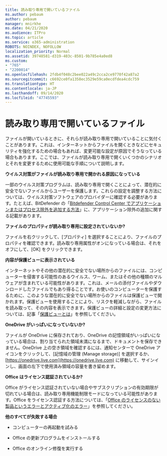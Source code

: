 ```yaml
---
title: 読み取り専用で開いているファイル
ms.author: pebaum
author: pebaum
manager: mnirkhe
ms.date: 04/21/2020
ms.audience: ITPro
ms.topic: article
ms.service: o365-administration
ROBOTS: NOINDEX, NOFOLLOW
localization_priority: Normal
ms.assetid: 39748581-d319-403c-8501-9b785e4a0ed8
ms.custom:
- "765"
- "2200014"
ms.openlocfilehash: 2fdb4f048c2bee022a49c2cca2ce9770f42a87a2
ms.sourcegitcommit: c6692ce0fa1358ec3529e59ca0ecdfdea4cdc759
ms.translationtype: HT
ms.contentlocale: ja-JP
ms.lasthandoff: 09/14/2020
ms.locfileid: "47745593"
---
```

# <a name="file-open-read-only"></a>読み取り専用で開いているファイル

ファイルが開いているときに、それらが読み取り専用で開いていることに気付くことがあります。これは、インターネットからファイルを開くときなどにセキュリティを強化するための場合もあれば、変更可能な設定が原因でそうなっている場合もあります。ここでは、ファイルが読み取り専用で開くいくつかのシナリオとそれを変更するために使用可能な手順について説明します。
  
 **ウイルス対策がファイルが読み取り専用で開かれる原因になっている**
  
一部のウイルス対策プログラムは、読み取り専用で開くことによって、潜在的に安全でないファイルからユーザーを保護します。これらの設定を調整する方法については、ウイルス対策ソフトウェアのプロバイダーに確認する必要があります。たとえば、BitDefender の「[Bitdefender Control Center でアプリケーションまたはプロセス除外を追加する方法](https://aka.ms/AA6098i)」に、アプリケーション除外の追加に関する記載があります。
  
 **ファイルのプロパティが読み取り専用に設定されていないか?**
  
ファイルを右クリックして、[プロパティ] を選択することにより、ファイルのプロパティを確認できます。読み取り専用属性がオンになっている場合は、それをオフにして、[OK] をクリックできます。
  
 **内容が保護ビューに表示されている**
  
インターネットやその他の潜在的に安全でない場所からのファイルには、コンピューターを侵害する可能性のあるウイルス、ワーム、またはその他の種類のマルウェアが含まれている可能性があります。これは、メールの添付ファイルやダウンロードしたファイルでもあり得ることです。お使いのコンピューターを保護するために、このような潜在的に安全でない場所からのファイルは保護ビューで開かれます。保護ビューを使用することにより、リスクを軽減しながら、ファイルを読み取って、その内容を表示できます。保護ビューの詳細と設定の変更方法については、記事「[保護ビューとは](https://support.office.com/article/d6f09ac7-e6b9-4495-8e43-2bbcdbcb6653)」を参照してください。
  
 **OneDrive がいっぱいになっていないか?**
  
ファイルが OneDrive に保存されており、OneDrive の記憶領域がいっぱいになっている場合は、割り当てられた領域未満になるまで、ドキュメントを保存できません。OneDrive 上の空き領域を確認するには、通知センターで OneDrive アイコンをクリックして、[記憶域の管理 (Manage storage)] を選択するか、[https://onedrive.live.com](https://onedrive.live.com) に移動して、サインインし、画面の左下で使用済み領域の容量を書き留めます。
  
 **Office はライセンス認証されているか?**
  
Office がライセンス認証されていない場合やサブスクリプションの有効期限が切れている場合は、読み取り専用機能制限モードになっている可能性があります。Office をライセンス認証する方法については、「[Office のライセンスのない製品というエラーとアクティブ化のエラー](https://support.office.com/article/0d23d3c0-c19c-4b2f-9845-5344fedc4380)」を参照してください。
  
 **他のすべてが失敗する場合**
  
- コンピューターの再起動を試みる
    
- Office の更新プログラムをインストールする
    
- Office のオンライン修復を実行する
    


